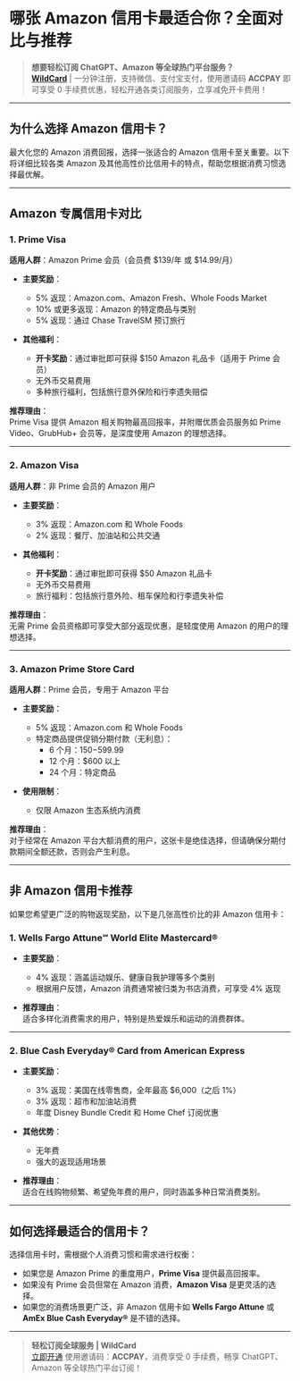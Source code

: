 # 哪张 Amazon 信用卡最适合你？全面对比与推荐

> **想要轻松订阅 ChatGPT、Amazon 等全球热门平台服务？**  
> **[WildCard](https://bit.ly/bewildcard)** | 一分钟注册，支持微信、支付宝支付，使用邀请码 **ACCPAY** 即可享受 0 手续费优惠，轻松开通各类订阅服务，立享减免开卡费用！

---

## 为什么选择 Amazon 信用卡？

最大化您的 Amazon 消费回报，选择一张适合的 Amazon 信用卡至关重要。以下将详细比较各类 Amazon 及其他高性价比信用卡的特点，帮助您根据消费习惯选择最优解。

---

## Amazon 专属信用卡对比

### 1. **Prime Visa**

**适用人群**：Amazon Prime 会员（会员费 $139/年 或 $14.99/月）

- **主要奖励**：  
  - 5% 返现：Amazon.com、Amazon Fresh、Whole Foods Market  
  - 10% 或更多返现：Amazon 的特定商品与类别  
  - 5% 返现：通过 Chase TravelSM 预订旅行  

- **其他福利**：  
  - **开卡奖励**：通过审批即可获得 $150 Amazon 礼品卡（适用于 Prime 会员）  
  - 无外币交易费用  
  - 多种旅行福利，包括旅行意外保险和行李遗失赔偿  

**推荐理由**：  
Prime Visa 提供 Amazon 相关购物最高回报率，并附赠优质会员服务如 Prime Video、GrubHub+ 会员等，是深度使用 Amazon 的理想选择。

---

### 2. **Amazon Visa**

**适用人群**：非 Prime 会员的 Amazon 用户

- **主要奖励**：  
  - 3% 返现：Amazon.com 和 Whole Foods  
  - 2% 返现：餐厅、加油站和公共交通  

- **其他福利**：  
  - **开卡奖励**：通过审批即可获得 $50 Amazon 礼品卡  
  - 无外币交易费用  
  - 旅行福利：包括旅行意外险、租车保险和行李遗失补偿  

**推荐理由**：  
无需 Prime 会员资格即可享受大部分返现优惠，是轻度使用 Amazon 的用户的理想选择。

---

### 3. **Amazon Prime Store Card**

**适用人群**：Prime 会员，专用于 Amazon 平台

- **主要奖励**：  
  - 5% 返现：Amazon.com 和 Whole Foods  
  - 特定商品提供促销分期付款（无利息）：  
    - 6 个月：$150-$599.99  
    - 12 个月：$600 以上  
    - 24 个月：特定商品  

- **使用限制**：  
  - 仅限 Amazon 生态系统内消费  

**推荐理由**：  
对于经常在 Amazon 平台大额消费的用户，这张卡是绝佳选择，但请确保分期付款期间全额还款，否则会产生利息。

---

## 非 Amazon 信用卡推荐

如果您希望更广泛的购物返现奖励，以下是几张高性价比的非 Amazon 信用卡：

### 1. **Wells Fargo Attune℠ World Elite Mastercard®**

- **主要奖励**：  
  - 4% 返现：涵盖运动娱乐、健康自我护理等多个类别  
  - 根据用户反馈，Amazon 消费通常被归类为书店消费，可享受 4% 返现  

- **推荐理由**：  
  适合多样化消费需求的用户，特别是热爱娱乐和运动的消费群体。

---

### 2. **Blue Cash Everyday® Card from American Express**

- **主要奖励**：  
  - 3% 返现：美国在线零售商，全年最高 $6,000（之后 1%）  
  - 3% 返现：超市和加油站消费  
  - 年度 Disney Bundle Credit 和 Home Chef 订阅优惠  

- **其他优势**：  
  - 无年费  
  - 强大的返现适用场景  

- **推荐理由**：  
  适合在线购物频繁、希望免年费的用户，同时涵盖多种日常消费类别。

---

## 如何选择最适合的信用卡？

选择信用卡时，需根据个人消费习惯和需求进行权衡：

- 如果您是 Amazon Prime 的重度用户，**Prime Visa** 提供最高回报率。  
- 如果没有 Prime 会员但常在 Amazon 消费，**Amazon Visa** 是更灵活的选择。  
- 如果您的消费场景更广泛，非 Amazon 信用卡如 **Wells Fargo Attune** 或 **AmEx Blue Cash Everyday®** 是不错的选择。

---

> **轻松订阅全球服务 | WildCard**  
> [立即开通](https://bit.ly/bewildcard) 使用邀请码：**ACCPAY**，消费享受 0 手续费，畅享 ChatGPT、Amazon 等全球热门平台订阅！  
